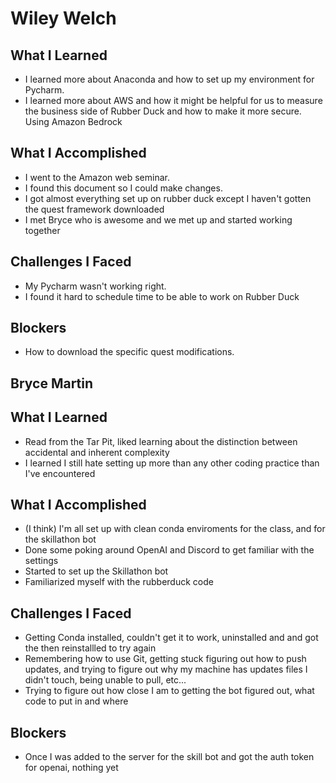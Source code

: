 # Wiley Welch #
## What I Learned ##
+ I learned more about Anaconda and how to set up my environment for Pycharm.
+ I learned more about AWS and how it might be helpful for us to measure the business side of Rubber Duck and how to make it more secure. Using Amazon Bedrock
## What I Accomplished ##
+ I went to the Amazon web seminar.
+ I found this document so I could make changes.
+ I got almost everything set up on rubber duck except I haven't gotten the quest framework downloaded
+ I met Bryce who is awesome and we met up and started working together
## Challenges I Faced ##
+ My Pycharm wasn't working right.
+ I found it hard to schedule time to be able to work on Rubber Duck
## Blockers ##
+ How to download the specific quest modifications.

## Bryce Martin ##
## What I Learned ##
+ Read from the Tar Pit, liked learning about the distinction between accidental and inherent complexity
+ I learned I still hate setting up more than any other coding practice than I've encountered
## What I Accomplished ##
+ (I think) I'm all set up with clean conda enviroments for the class, and for the skillathon bot
+ Done some poking around OpenAI and Discord to get familiar with the settings
+ Started to set up the Skillathon bot
+ Familiarized myself with the rubberduck code
## Challenges I Faced ##
+ Getting Conda installed, couldn't get it to work, uninstalled and and got the then reinstallled to try again
+ Remembering how to use Git, getting stuck figuring out how to push updates, and trying to figure out why my machine has updates files I didn't touch, being unable to pull, etc...
+ Trying to figure out how close I am to getting the bot figured out, what code to put in and where
## Blockers ##
+ Once I was added to the server for the skill bot and got the auth token for openai, nothing yet
